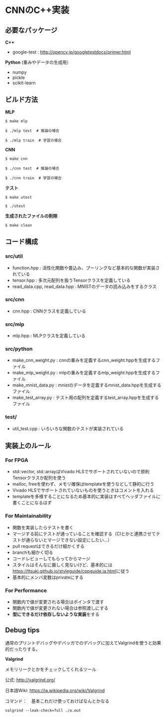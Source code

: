 # CNNのC++実装

## 必要なパッケージ
**C++**
* google-test : <http://opencv.jp/googletestdocs/primer.html>

**Python** (重みやデータの生成用）
* numpy
* pickle
* scikit-learn

## ビルド方法
**MLP**
```
$ make mlp

$ ./mlp test  # 推論の場合

$ ./mlp train  # 学習の場合
``` 
**CNN**
```
$ make cnn

$ ./cnn test  # 推論の場合

$ ./cnn train  # 学習の場合
```
**テスト**
```
$ make utest

$ ./utest
```
**生成されたファイルの削除**
```
$ make clean
```

## コード構成
### src/util
* function.hpp : 活性化関数や畳込み、プーリングなど基本的な関数が実装されている
* tensor.hpp : 多次元配列を扱うTensorクラスを定義している
* read\_data.cpp, read\_data.hpp : MNISTのデータの読み込みをするクラス

### src/cnn
* cnn.hpp : CNNクラスを定義している

### src/mlp
* mlp.hpp : MLPクラスを定義している

### src/python
* make\_cnn\_weight.py : cnnの重みを定義するcnn_weight.hppを生成するファイル
* make\_mlp\_weight.py : mlpの重みを定義するmlp_weight.hppを生成するファイル
* make\_mnist\_data.py : mnistのデータを定義するmnist_data.hppを生成するファイル
* make\_test\_array.py : テスト用の配列を定義するtest_array.hppを生成するファイル

### test/
* util_test.cpp : いろいろな関数のテストが実装されている

## 実装上のルール
### For FPGA
* std::vector, std::arrayはVivado HLSでサポートされていないので原則Tensorクラスか配列を使う
* malloc, freeを使わず、メモリ確保はtemplateを使うなどして静的に行う
* Vivado HLSでサポートされていないものを使うときはコメントを入れる
* templateを多様することになるため基本的に実装はすべてヘッダファイルに書くことになるはず

### For Maintainability
* 関数を実装したらテストを書く
* マージする前にテストが通っていることを確認する（CIとかと連携させてテストが通らないとマージできない設定にしたい...）
* pull requestはできるだけ細かくする
* branchも細かく切る
* コードレビューしてもらってからマージ
* スタイルはそんなに厳しく見ないけど、基本的には<https://ttsuki.github.io/styleguide/cppguide.ja.html>に従う
* 基本的にメンバ変数はprivateにする

### For Performance
* 関数内で値が変更される場合はポインタで渡す
* 関数内で値が変更されない場合は参照渡しにする
* **型にできるだけ依存しないような実装**をする

## Debug tips
通常のプリントデバッグやデバッガでのデバッグに加えてValgrindを使うと効果的だったりする。

**Valgrind**

メモリリークとかをチェックしてくれるツール

公式: <http://valgrind.org/>

日本語Wiki: <https://ja.wikipedia.org/wiki/Valgrind>

コマンド：　基本これだけ使っておけばなんとかなる
```
valgrind --leak-check=full ./a.out
```

